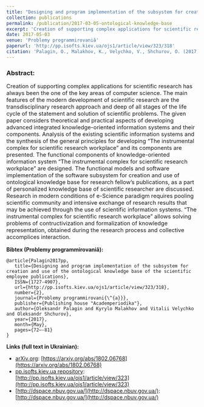 ```yaml
---
title: "Designing and program implementation of the subsystem for creation and use of the ontological knowledge base of the scientific employee publications"
collection: publications
permalink: /publication/2017-03-05-ontological-knowledge-base
excerpt: 'Creation of supporting complex applications for scientific research has always been the one of the key areas of computer science. The main features of the modern development of scientific research are the transdisciplinary research approach and deep of all stages of the life cycle of the statement and solution of scientific problems. The given paper considers theoretical and practical aspects of developing advanced integrated knowledge-oriented information systems and their components. Analysis of the existing scientific information systems and the synthesis of the general principles for developing “The instrumental complex for scientific research workplace” and its components are presented. The functional components of knowledge-oriented information system “The instrumental complex for scientific research workplace” are designed. The functional models and software implementation of the software subsystem for creation and use of ontological knowledge base for research fellow’s publications, as a part of personalized knowledge base of scientific researcher are discussed. Research in modern conditions of e-Science paradigm requires pooling scientific community and intensive exchange of research results that may be achieved through the use of scientific information systems. “The instrumental complex for scientific research workplace” allows solving problems of contructivization and formalization of knowledge representation, obtained during the research process and collective accomplices interaction.'
date: 2017-05-03
venue: 'Problemy programmirovaniâ'
paperurl: 'http://pp.isofts.kiev.ua/ojs1/article/view/323/318'
citation: 'Palagin, O., Malakhov, K., Velychko, V., Shchurov, O. (2017). Designing and program implementation of the subsystem for creation and use of the ontological knowledge base of the scientific employee publications. <i>Problemy programmirovaniâ, 2</i>, 72–81. Retrieved from'
---
```


### Abstract:
<p style="font-size:11pt">
Creation of supporting complex applications for scientific research has always been the one of the key areas of computer science. The main features of the modern development of scientific research are the transdisciplinary research approach and deep of all stages of the life cycle of the statement and solution of scientific problems. The given paper considers theoretical and practical aspects of developing advanced integrated knowledge-oriented information systems and their components. Analysis of the existing scientific information systems and the synthesis of the general principles for developing “The instrumental complex for scientific research workplace” and its components are presented. The functional components of knowledge-oriented information system “The instrumental complex for scientific research workplace” are designed. The functional models and software implementation of the software subsystem for creation and use of ontological knowledge base for research fellow’s publications, as a part of personalized knowledge base of scientific researcher are discussed. Research in modern conditions of e-Science paradigm requires pooling scientific community and intensive exchange of research results that may be achieved through the use of scientific information systems. “The instrumental complex for scientific research workplace” allows solving problems of contructivization and formalization of knowledge representation, obtained during the research process and collective accomplices interaction.
</p>

**Bibtex (Problemy programmirovaniâ):**
```
@article{Palagin2017pp,
   title={Designing and program implementation of the subsystem for creation and use of the ontological knowledge base of the scientific employee publications},
   ISSN={1727-4907},
   url={http://pp.isofts.kiev.ua/ojs1/article/view/323/318},
   number={2},
   journal={Problemy programmirovani{\^{a}}},
   publisher={Publishing house "Academperiodika"},
   author={Oleksandr Palagin and Kyrylo Malakhov and Vitalii Velychko and Oleksandr Shchurov},
   year={2017},
   month={May},
   pages={72–-81}
}
```

**Links (full text in Ukrainian):**
* [arXiv.org](https://arxiv.org/a/0000-0003-3223-9844): [https://arxiv.org/abs/1802.06768](https://arxiv.org/abs/1802.06768)
* [pp.isofts.kiev.ua repository](http://pp.isofts.kiev.ua): [http://pp.isofts.kiev.ua/ojs1/article/view/323](http://pp.isofts.kiev.ua/ojs1/article/view/323)
* [http://dspace.nbuv.gov.ua/](http://dspace.nbuv.gov.ua/): [http://dspace.nbuv.gov.ua/](http://dspace.nbuv.gov.ua/)